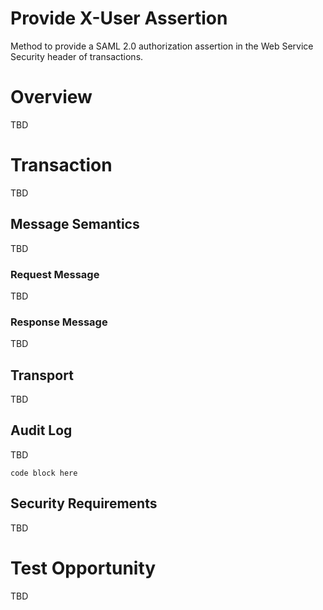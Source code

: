 # Provide X-User Assertion
Method to provide a SAML 2.0 authorization assertion in the Web Service Security header of transactions. 

# Overview

TBD   

# Transaction 

TBD

## Message Semantics

TBD

### Request Message

TBD

### Response Message

TBD

## Transport 

TBD 

## Audit Log

TBD

```
code block here    
```

## Security Requirements   

TBD

# Test Opportunity

TBD